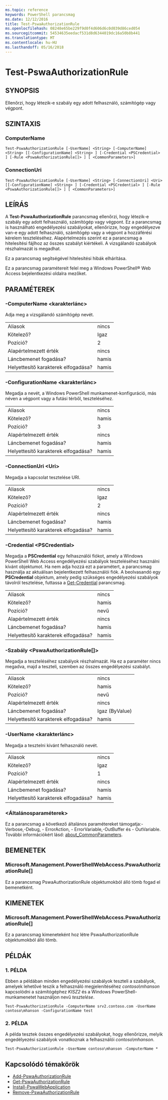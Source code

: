 ```yaml
---
ms.topic: reference
keywords: PowerShell parancsmag
ms.date: 12/12/2016
title: Test-PswaAuthorizationRule
ms.openlocfilehash: 08248e65be229f9d0f4d606d6c0d039d86ced054
ms.sourcegitcommit: 54534635eedacf531d8d6344019dc16a50b8b441
ms.translationtype: MT
ms.contentlocale: hu-HU
ms.lasthandoff: 05/16/2018
---
```

# <a name="test-pswaauthorizationrule"></a>Test-PswaAuthorizationRule

## <a name="synopsis"></a>SYNOPSIS

Ellenőrzi, hogy létezik-e szabály egy adott felhasználó, számítógép vagy végpont.

## <a name="syntax"></a>SZINTAXIS

### <a name="computername"></a>ComputerName
```
Test-PswaAuthorizationRule [-UserName] <String> [-ComputerName] <String> [[-ConfigurationName] <String> ] [-Credential <PSCredential> ] [-Rule <PswaAuthorizationRule[]> ] [ <CommonParameters>]
```

### <a name="connectionuri"></a>ConnectionUri
```
Test-PswaAuthorizationRule [-UserName] <String> [-ConnectionUri] <Uri> [[-ConfigurationName] <String> ] [-Credential <PSCredential> ] [-Rule <PswaAuthorizationRule[]> ] [ <CommonParameters>]
```

## <a name="description"></a>LEÍRÁS

A **Test-PswaAuthorizationRule** parancsmag ellenőrzi, hogy létezik-e szabály egy adott felhasználó, számítógép vagy végpont.
Ez a parancsmag is használható engedélyezési szabályokat, ellenőrizze, hogy engedélyezve van-e egy adott felhasználó, számítógép vagy a végpont a hozzáférési kérelem teszteléséhez.
Alapértelmezés szerint ez a parancsmag a hitelesítési fájlhoz az összes szabályt kiértékeli.
A vizsgálandó szabályok részhalmazát is megadhat.

Ez a parancsmag segítségével hitelesítési hibák elhárítása.

Ez a parancsmag paramétereit felel meg a Windows PowerShell® Web Access bejelentkezési oldalra mezőket.

## <a name="parameters"></a>PARAMÉTEREK

### <a name="-computername-ltstringgt"></a>-ComputerName &lt;karakterlánc&gt;

Adja meg a vizsgálandó számítógép nevét.

|||
|-|-|
| Aliasok                              | nincs                                 |
| Kötelező?                            | Igaz                                 |
| Pozíció?                            | 2                                    |
| Alapértelmezett érték                        | nincs                                 |
| Láncbemenet fogadása?               | hamis                                |
| Helyettesítő karakterek elfogadása?          | hamis                                |

### <a name="-configurationname-ltstringgt"></a>-ConfigurationName &lt;karakterlánc&gt;

Megadja a nevét, a Windows PowerShell munkamenet-konfiguráció, más néven a végpont vagy a futási térből, teszteléséhez.

|||
|-|-|
| Aliasok                              | nincs                                 |
| Kötelező?                            | hamis                                |
| Pozíció?                            | 3                                    |
| Alapértelmezett érték                        | nincs                                 |
| Láncbemenet fogadása?               | hamis                                |
| Helyettesítő karakterek elfogadása?          | hamis                                |

### <a name="-connectionuri-lturigt"></a>-ConnectionUri &lt;Uri&gt;

Megadja a kapcsolat tesztelése URI.

|||
|-|-|
| Aliasok                              | nincs                                 |
| Kötelező?                            | Igaz                                 |
| Pozíció?                            | 2                                    |
| Alapértelmezett érték                        | nincs                                 |
| Láncbemenet fogadása?               | hamis                                |
| Helyettesítő karakterek elfogadása?          | hamis                                |

### <a name="-credential-ltpscredentialgt"></a>-Credential &lt;PSCredential&gt;

Megadja a **PSCredential** egy felhasználói fiókot, amely a Windows PowerShell Web Access engedélyezési szabályok teszteléséhez használni kívánt objektumot. Ha nem adja hozzá ezt a paramétert, a parancsmag használja az aktuálisan bejelentkezett felhasználói fiók. A beolvasandó egy **PSCredential** objektum, amely pedig szükséges engedélyezési szabályok távolról tesztelése, futtassa a [Get-Credential](http://go.microsoft.com/fwlink/?LinkID=293936) parancsmag.

|||
|-|-|
| Aliasok                              | nincs                                 |
| Kötelező?                            | hamis                                |
| Pozíció?                            | nevű                                |
| Alapértelmezett érték                        | nincs                                 |
| Láncbemenet fogadása?               | hamis                                |
| Helyettesítő karakterek elfogadása?          | hamis                                |

### <a name="-rule-ltpswaauthorizationrulegt"></a>-Szabály &lt;PswaAuthorizationRule\[\]&gt;

Megadja a teszteléséhez szabályok részhalmazát. Ha ez a paraméter nincs megadva, majd a teszteli, szemben az összes engedélyezési szabályt.

|||
|-|-|
| Aliasok                              | nincs                                 |
| Kötelező?                            | hamis                                |
| Pozíció?                            | nevű                                |
| Alapértelmezett érték                        | nincs                                 |
| Láncbemenet fogadása?               | Igaz (ByValue)                       |
| Helyettesítő karakterek elfogadása?          | hamis                                |

### <a name="-username-ltstringgt"></a>-UserName &lt;karakterlánc&gt;

Megadja a tesztelni kívánt felhasználó nevét.

|||
|-|-|
| Aliasok                              | nincs                                 |
| Kötelező?                            | Igaz                                 |
| Pozíció?                            | 1                                    |
| Alapértelmezett érték                        | nincs                                 |
| Láncbemenet fogadása?               | hamis                                |
| Helyettesítő karakterek elfogadása?          | hamis                                |

### <a name="ltcommonparametersgt"></a>&lt;Általánosparaméterek&gt;

Ez a parancsmag a következő általános paramétereket támogatja:-Verbose,-Debug, - ErrorAction, - ErrorVariable,-OutBuffer és - OutVariable.
További információkért lásd: [about_CommonParameters](http://go.microsoft.com/fwlink/p/?LinkID=113216).

## <a name="inputs"></a>BEMENETEK

### <a name="microsoftmanagementpowershellwebaccesspswaauthorizationrule"></a>Microsoft.Management.PowerShellWebAccess.PswaAuthorizationRule\[\]

Ez a parancsmag PswaAuthorizationRule objektumokból álló tömb fogad el bemenetként.

## <a name="outputs"></a>KIMENETEK

### <a name="microsoftmanagementpowershellwebaccesspswaauthorizationrule"></a>Microsoft.Management.PowerShellWebAccess.PswaAuthorizationRule\[\]

Ez a parancsmag kimeneteként hoz létre PswaAuthorizationRule objektumokból álló tömb.

## <a name="examples"></a>PÉLDÁK

### <a name="example-1"></a>1. PÉLDA

Ebben a példában minden engedélyezési szabályok teszteli a szabályok, amelyek lehetővé teszik a felhasználó megjelenítéséhez *contoso\\mhanson* kapcsolódni a számítógéphez *KISZ2* és a Windows PowerShell-munkamenetet használjon nevű *tesztelése*.

```
Test-PswaAuthorizationRule -ComputerName srv2.contoso.com -UserName contoso\mhanson -ConfigurationName test
```

### <a name="example-2"></a>2. PÉLDA

A példa tesztek összes engedélyezési szabályokat, hogy ellenőrizze, melyik engedélyezési szabályok vonatkoznak a felhasználói *contoso\\mhanson*.

```
Test-PswaAuthorizationRule -UserName contoso\mhanson -ComputerName *
```

## <a name="related-topics"></a>Kapcsolódó témakörök

- [Add-PswaAuthorizationRule](add-pswaauthorizationrule.md)
- [Get-PswaAuthorizationRule](get-pswaauthorizationrule.md)
- [Install-PswaWebApplication](install-pswawebapplication.md)
- [Remove-PswaAuthorizationRule](remove-pswaauthorizationrule.md)